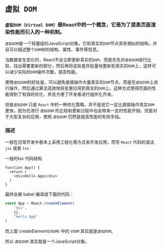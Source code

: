 # `虚拟 DOM`

### `虚拟DOM（Virtual DOM）`是React中的一个概念，它是为了提高页面渲染性能而引入的一种机制。

`虚拟DOM`是一个轻量级的JavaScript对象，它和真实的`DOM`节点具有相似的结构，并且可以描述整个`DOM`树的结构、属性、事件等信息。

当数据发生变化时，React不会立即更新真实的`DOM`，而是先先对`虚拟DOM`进行比较，找出需要更新的部分，然后再将这些差异批量地更新到真实的`DOM`上，这样可以减少实际的`DOM`操作次数，提高性能。

使用`虚拟DOM`的好处是，可以避免直接操作大量真实的`DOM`节点，而是在`虚拟DOM`上进行操作，然后通过算法高效地将变更应用到真实的`DOM`上。这种方式使得页面的性能得到了有效的优化，并且方便了开发者进行组件化开发。

但是`虚拟DOM` 只是 `React` 中的一种优化策略，并不是说它一定比直接操作真实`DOM`更快，因为在进行 `虚拟DOM` 的比较和更新过程中也会带来一定的性能开销。但是对于大型复杂的应用，使用 `虚拟DOM` 仍然是提高性能的有效手段。

### 描述

一般在日常开发中基本上采用工程化等方式来开发应用，而写 `React` 代码的语法 `jsx` 或者 `tsx`

一般的tsx 代码结构
```tsx
function App() {
  return (
    <div>Hello App</div>
  )
}
```

最终会被 babel 编译成下面的代码：

```ts
const App = React.createElement(
    'div',
    {},
    "Hello App"
)
```
而上面 createElement(`VDOM`) 中的 `VDOM` 其实就是`虚拟DOM`。

所以 `虚拟DOM` 其实就是一个JavaScript对象。
